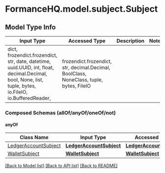 # FormanceHQ.model.subject.Subject

## Model Type Info
Input Type | Accessed Type | Description | Notes
------------ | ------------- | ------------- | -------------
dict, frozendict.frozendict, str, date, datetime, uuid.UUID, int, float, decimal.Decimal, bool, None, list, tuple, bytes, io.FileIO, io.BufferedReader,  | frozendict.frozendict, str, decimal.Decimal, BoolClass, NoneClass, tuple, bytes, FileIO |  | 

### Composed Schemas (allOf/anyOf/oneOf/not)
#### anyOf
Class Name | Input Type | Accessed Type | Description | Notes
------------- | ------------- | ------------- | ------------- | -------------
[LedgerAccountSubject](LedgerAccountSubject.md) | [**LedgerAccountSubject**](LedgerAccountSubject.md) | [**LedgerAccountSubject**](LedgerAccountSubject.md) |  | 
[WalletSubject](WalletSubject.md) | [**WalletSubject**](WalletSubject.md) | [**WalletSubject**](WalletSubject.md) |  | 

[[Back to Model list]](../../README.md#documentation-for-models) [[Back to API list]](../../README.md#documentation-for-api-endpoints) [[Back to README]](../../README.md)

